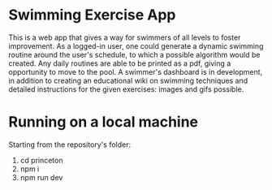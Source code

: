 # Swimming Exercise App

This is a web app that gives a way for swimmers of all levels to foster improvement. As a logged-in user, one could generate a dynamic swimming routine around the user's schedule, to which a possible algorithm would be created. Any daily routines are able to be printed as a pdf, giving a opportunity to move to the pool. A swimmer's dashboard is in development, in addition to creating an educational wiki on swimming techniques and detailed instructions for the given exercises: images and gifs possible.

# Running on a local machine
Starting from the repository's folder:
1. cd princeton
2. npm i
3. npm run dev

